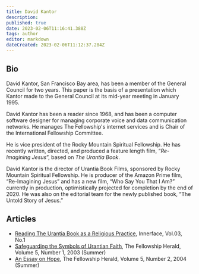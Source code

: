 ```yaml
---
title: David Kantor
description:
published: true
date: 2023-02-06T11:16:41.388Z
tags: author
editor: markdown
dateCreated: 2023-02-06T11:12:37.284Z
---
```


## Bio

David Kantor, San Francisco Bay area, has been a member of the General Council for two years. This paper is the basis of a presentation which Kantor made to the General Council at its mid-year meeting in January 1995.

David Kantor has been a reader since 1968, and has been a computer software designer for managing corporate voice and data communication networks. He manages The Fellowship's internet services and is Chair of the International Fellowship Committee.

He is vice president of the Rocky Mountain Spiritual Fellowship. He has recently written, directed, and produced a feature length film, “_Re-Imagining Jesus_”, based on _The Urantia Book_.

David Kantor is the director of Urantia Book Films, sponsored by Rocky Mountain Spiritual Fellowship. He is producer of the Amazon Prime film, “Re-Imagining Jesus” and has a new film, “Who Say You That I Am?” currently in production, optimistically projected for completion by the end of 2020. He was also on the editorial team for the newly published book, “The Untold Story of Jesus.”

## Articles

- [Reading The Urantia Book as a Religious Practice](/en/article/David_Kantor/Reading_The_Urantia_Book_as_a_Religious_Practice), Innerface, Vol.03, No.1
- [Safeguarding the Symbols of Urantian Faith](/en/article/David_Kantor/Safeguarding_the_Symbols_of_Urantian_Faith), The Fellowship Herald, Volume 5, Number 1, 2003 (Summer)
- [An Essay on Hope](/en/article/David_Kantor/An_Essay_on_Hope), The Fellowship Herald, Volume 5, Number 2, 2004 (Summer)